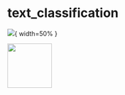 # text_classification
![](https://www.spaceo.ca/wp-content/uploads/2019/12/rasa-framework.png){ width=50% }


<img align="left" width="100" height="100" src="https://www.spaceo.ca/wp-content/uploads/2019/12/rasa-framework.png">
